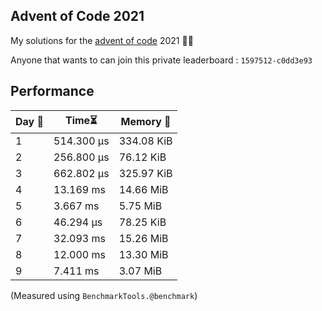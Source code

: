 ## Advent of Code 2021
My solutions for the [advent of code](https://adventofcode.com/2021) 2021 🎄🎄

Anyone that wants to  can join this private leaderboard : `1597512-c0dd3e93`

## Performance
| Day 📅| Time⏳ | Memory 💾 |
| --- | ---- | ------ |
|  1  | 514.300 μs | 334.08 KiB | 
|  2  | 256.800 μs | 76.12 KiB  | 
|  3  | 662.802 μs | 325.97 KiB | 
|  4  | 13.169 ms  | 14.66 MiB  |
|  5  | 3.667 ms   | 5.75 MiB   |
|  6  | 46.294 μs  | 78.25 KiB  |
|  7  | 32.093 ms  | 15.26 MiB  |
|  8  | 12.000 ms  | 13.30 MiB  |
|  9  | 7.411 ms   | 3.07 MiB   |

(Measured using `BenchmarkTools.@benchmark`)
